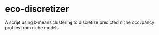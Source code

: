 # eco-discretizer
A script using k-means clustering to discretize predicted niche occupancy profiles from niche models
